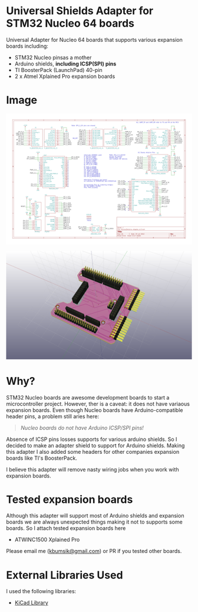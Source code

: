 Universal Shields Adapter for STM32 Nucleo 64 boards
====================================================

Universal Adapter for Nucleo 64 boards that supports various expansion boards
including:

* STM32 Nucleo pinsas a mother
* Arduino shields, **including ICSP(SPI) pins**
* TI BoosterPack (LaunchPad) 40-pin
* 2 x Atmel Xplained Pro expansion boards

Image
=====
![schematic](Nucleo2Arduino-Adapter_v1.0.sch.svg "Schematic")

![3D_model](Nucleo2Arduino-Adapter_v1.0.png "3D Model")

Why?
====

STM32 Nucleo boards are awesome development boards to start a microcontroller
project. However, ther is a caveat: it does not have variaous expansion boards.
Even though Nucleo boards have Arduino-compatible header pins, a problem still
aries here:

> *Nucleo boards do not have Arduino ICSP/SPI pins!*

Absence of ICSP pins losses supports for various arduino shields. So I decided
to make an adapter shield to support for Arduino shields. Making this adapter I
also added some headers for other companies expansion boards like TI's BoosterPack.

I believe this adapter will remove nasty wiring jobs when you work with expansion boards.

Tested expansion boards
=======================
Although this adapter will support most of Arduino shields and expansion boards
we are always unexpected things making it not to supports some boards. So I attach
tested expansion boards here

* ATWINC1500 Xplained Pro

Please email me (kbumsik@gmail.com) or PR if you tested other boards.

External Libraries Used
=======================
I used the following libraries:

* [KiCad Library](https://github.com/KiCad/kicad-library/tree/master/template)
